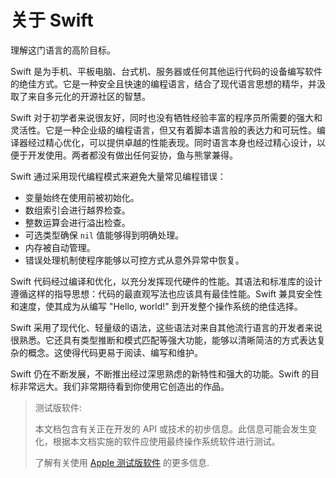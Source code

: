# 关于 Swift

理解这门语言的高阶目标。

Swift 是为手机、平板电脑、台式机、服务器或任何其他运行代码的设备编写软件的绝佳方式。它是一种安全且快速的编程语言，结合了现代语言思想的精华，并汲取了来自多元化的开源社区的智慧。

Swift 对于初学者来说很友好，同时也没有牺牲经验丰富的程序员所需要的强大和灵活性。它是一种企业级的编程语言，但又有着脚本语言般的表达力和可玩性。编译器经过精心优化，可以提供卓越的性能表现。同时语言本身也经过精心设计，以便于开发使用。两者都没有做出任何妥协，鱼与熊掌兼得。

Swift 通过采用现代编程模式来避免大量常见编程错误：

- 变量始终在使用前被初始化。
- 数组索引会进行越界检查。
- 整数运算会进行溢出检查。
- 可选类型确保 `nil` 值能够得到明确处理。
- 内存被自动管理。
- 错误处理机制使程序能够以可控方式从意外异常中恢复。

Swift 代码经过编译和优化，以充分发挥现代硬件的性能。其语法和标准库的设计遵循这样的指导思想：代码的最直观写法也应该具有最佳性能。Swift 兼具安全性和速度，使其成为从编写 "Hello, world!" 到开发整个操作系统的绝佳选择。

Swift 采用了现代化、轻量级的语法，这些语法对来自其他流行语言的开发者来说很熟悉。它还具有类型推断和模式匹配等强大功能，能够以清晰简洁的方式表达复杂的概念。这使得代码更易于阅读、编写和维护。

Swift 仍在不断发展，不断推出经过深思熟虑的新特性和强大的功能。Swift 的目标非常远大。我们非常期待看到你使用它创造出的作品。

> 测试版软件:
>
> 本文档包含有关正在开发的 API 或技术的初步信息。此信息可能会发生变化，根据本文档实施的软件应使用最终操作系统软件进行测试。
>
> 了解有关使用 [Apple 测试版软件](https://developer.apple.com/support/beta-software/) 的更多信息.

<!--
This source file is part of the Swift.org open source project
Copyright (c) 2014 - 2022 Apple Inc. and the Swift project authors
Licensed under Apache License v2.0 with Runtime Library Exception
See https://swift.org/LICENSE.txt for license information
See https://swift.org/CONTRIBUTORS.txt for the list of Swift project authors
-->
